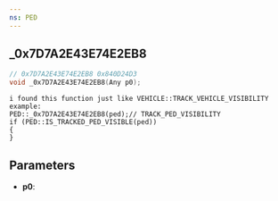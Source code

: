 ```yaml
---
ns: PED
---
```

## _0x7D7A2E43E74E2EB8

```c
// 0x7D7A2E43E74E2EB8 0x840D24D3
void _0x7D7A2E43E74E2EB8(Any p0);
```

```
i found this function just like VEHICLE::TRACK_VEHICLE_VISIBILITY   
example:  
PED::_0x7D7A2E43E74E2EB8(ped);// TRACK_PED_VISIBILITY  
if (PED::IS_TRACKED_PED_VISIBLE(ped))  
{  
}  
```

## Parameters
* **p0**: 

